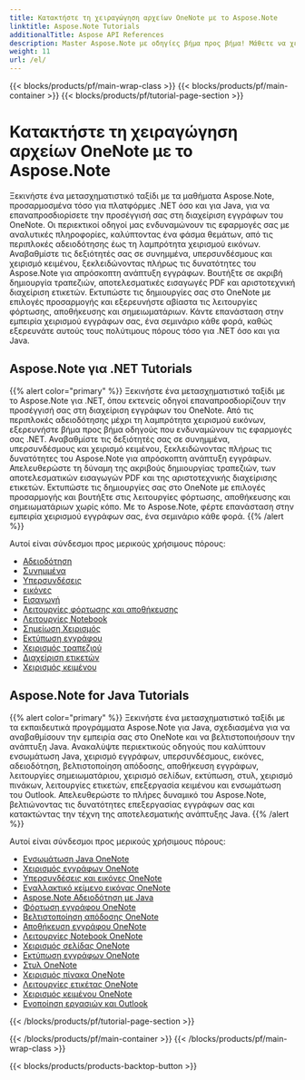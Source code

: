 ```yaml
---
title: Κατακτήστε τη χειραγώγηση αρχείων OneNote με το Aspose.Note
linktitle: Aspose.Note Tutorials
additionalTitle: Aspose API References
description: Master Aspose.Note με οδηγίες βήμα προς βήμα! Μάθετε να χειρίζεστε αρχεία OneNote μέσω προγραμματισμού για αποτελεσματική επεξεργασία εγγράφων.
weight: 11
url: /el/
---
```


{{< blocks/products/pf/main-wrap-class >}}
{{< blocks/products/pf/main-container >}}
{{< blocks/products/pf/tutorial-page-section >}}

# Κατακτήστε τη χειραγώγηση αρχείων OneNote με το Aspose.Note


Ξεκινήστε ένα μετασχηματιστικό ταξίδι με τα μαθήματα Aspose.Note, προσαρμοσμένα τόσο για πλατφόρμες .NET όσο και για Java, για να επαναπροσδιορίσετε την προσέγγισή σας στη διαχείριση εγγράφων του OneNote. Οι περιεκτικοί οδηγοί μας ενδυναμώνουν τις εφαρμογές σας με αναλυτικές πληροφορίες, καλύπτοντας ένα φάσμα θεμάτων, από τις περιπλοκές αδειοδότησης έως τη λαμπρότητα χειρισμού εικόνων. Αναβαθμίστε τις δεξιότητές σας σε συνημμένα, υπερσυνδέσμους και χειρισμό κειμένου, ξεκλειδώνοντας πλήρως τις δυνατότητες του Aspose.Note για απρόσκοπτη ανάπτυξη εγγράφων. Βουτήξτε σε ακριβή δημιουργία τραπεζιών, αποτελεσματικές εισαγωγές PDF και αριστοτεχνική διαχείριση ετικετών. Εκτυπώστε τις δημιουργίες σας στο OneNote με επιλογές προσαρμογής και εξερευνήστε αβίαστα τις λειτουργίες φόρτωσης, αποθήκευσης και σημειωματάριων. Κάντε επανάσταση στην εμπειρία χειρισμού εγγράφων σας, ένα σεμινάριο κάθε φορά, καθώς εξερευνάτε αυτούς τους πολύτιμους πόρους τόσο για .NET όσο και για Java.

## Aspose.Note για .NET Tutorials
{{% alert color="primary" %}}
Ξεκινήστε ένα μετασχηματιστικό ταξίδι με το Aspose.Note για .NET, όπου εκτενείς οδηγοί επαναπροσδιορίζουν την προσέγγισή σας στη διαχείριση εγγράφων του OneNote. Από τις περιπλοκές αδειοδότησης μέχρι τη λαμπρότητα χειρισμού εικόνων, εξερευνήστε βήμα προς βήμα οδηγούς που ενδυναμώνουν τις εφαρμογές σας .NET. Αναβαθμίστε τις δεξιότητές σας σε συνημμένα, υπερσυνδέσμους και χειρισμό κειμένου, ξεκλειδώνοντας πλήρως τις δυνατότητες του Aspose.Note για απρόσκοπτη ανάπτυξη εγγράφων. Απελευθερώστε τη δύναμη της ακριβούς δημιουργίας τραπεζιών, των αποτελεσματικών εισαγωγών PDF και της αριστοτεχνικής διαχείρισης ετικετών. Εκτυπώστε τις δημιουργίες σας στο OneNote με επιλογές προσαρμογής και βουτήξτε στις λειτουργίες φόρτωσης, αποθήκευσης και σημειωματάριων χωρίς κόπο. Με το Aspose.Note, φέρτε επανάσταση στην εμπειρία χειρισμού εγγράφων σας, ένα σεμινάριο κάθε φορά.
{{% /alert %}}

Αυτοί είναι σύνδεσμοι προς μερικούς χρήσιμους πόρους:
 
- [Αδειοδότηση](./net/licensing/)
- [Συνημμένα](./net/attachments/)
- [Υπερσυνδέσεις](./net/hyperlinks/)
- [εικόνες](./net/images/)
- [Εισαγωγή](./net/import/)
- [Λειτουργίες φόρτωσης και αποθήκευσης](./net/loading-and-saving-operations/)
- [Λειτουργίες Notebook](./net/notebook-operations/)
- [Σημείωση Χειρισμός](./net/note-manipulation/)
- [Εκτύπωση εγγράφου](./net/printing-document/)
- [Χειρισμός τραπεζιού](./net/table-manipulation/)
- [Διαχείριση ετικετών](./net/tag-management/)
- [Χειρισμός κειμένου](./net/text-manipulation/)

## Aspose.Note for Java Tutorials
{{% alert color="primary" %}}
Ξεκινήστε ένα μετασχηματιστικό ταξίδι με τα εκπαιδευτικά προγράμματα Aspose.Note για Java, σχεδιασμένα για να αναβαθμίσουν την εμπειρία σας στο OneNote και να βελτιστοποιήσουν την ανάπτυξη Java. Ανακαλύψτε περιεκτικούς οδηγούς που καλύπτουν ενσωμάτωση Java, χειρισμό εγγράφων, υπερσυνδέσμους, εικόνες, αδειοδότηση, βελτιστοποίηση απόδοσης, αποθήκευση εγγράφων, λειτουργίες σημειωματάριου, χειρισμό σελίδων, εκτύπωση, στυλ, χειρισμό πινάκων, λειτουργίες ετικετών, επεξεργασία κειμένου και ενσωμάτωση του Outlook. Απελευθερώστε το πλήρες δυναμικό του Aspose.Note, βελτιώνοντας τις δυνατότητες επεξεργασίας εγγράφων σας και κατακτώντας την τέχνη της αποτελεσματικής ανάπτυξης Java. 
{{% /alert %}}

Αυτοί είναι σύνδεσμοι προς μερικούς χρήσιμους πόρους:
 
- [Ενσωμάτωση Java OneNote](./java/onenote-java-integration/)
- [Χειρισμός εγγράφων OneNote](./java/onenote-document-manipulation/)
- [Υπερσυνδέσεις και εικόνες OneNote](./java/onenote-hyperlinks-images/)
- [Εναλλακτικό κείμενο εικόνας OneNote](./java/onenote-image-alternative-text/)
- [Aspose.Note Αδειοδότηση με Java](./java/licensing-java/)
- [Φόρτωση εγγράφου OneNote](./java/onenote-document-loading/)
- [Βελτιστοποίηση απόδοσης OneNote](./java/onenote-performance-optimization/)
- [Αποθήκευση εγγράφου OneNote](./java/onenote-document-saving/)
- [Λειτουργίες Notebook OneNote](./java/onenote-notebook-operations/)
- [Χειρισμός σελίδας OneNote](./java/onenote-page-manipulation/)
- [Εκτύπωση εγγράφων OneNote](./java/onenote-printing-documents/)
- [Στυλ OneNote](./java/onenote-styles/)
- [Χειρισμός πίνακα OneNote](./java/onenote-table-manipulation/)
- [Λειτουργίες ετικέτας OneNote](./java/onenote-tag-operations/)
- [Χειρισμός κειμένου OneNote](./java/onenote-text-manipulation/)
- [Ενοποίηση εργασιών και Outlook](./java/task-and-outlook-integration/)

{{< /blocks/products/pf/tutorial-page-section >}}

{{< /blocks/products/pf/main-container >}}
{{< /blocks/products/pf/main-wrap-class >}}

{{< blocks/products/products-backtop-button >}}
